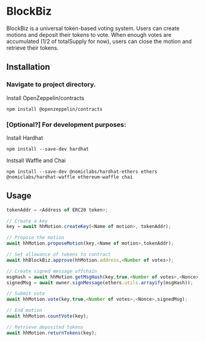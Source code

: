 # BlockBiz

BlockBiz is a universal token-based voting system. Users can create motions and deposit their tokens to vote. When enough votes are accumulated (1/2 of totalSupply for now), users can close the motion and retrieve their tokens.

## Installation

### Navigate to project directory.

Install OpenZeppelin/contracts

```
npm install @openzeppelin/contracts
```

### [Optional?] For development purposes:

Install Hardhat
```
npm install --save-dev hardhat
```
Instsall Waffle and Chai
```
npm install --save-dev @nomiclabs/hardhat-ethers ethers @nomiclabs/hardhat-waffle ethereum-waffle chai
```

## Usage

```javascript
tokenAddr = <Address of ERC20 token>;

// Create a key
key = await hhMotion.createKey(<Name of motion>, tokenAddr);

// Propose the motion
await hhMotion.proposeMotion(key,<Name of motion>,tokenAddr);

// Set allowance of tokens to contract
await hhBlockBiz.approve(hhMotion.address,<Number of votes>);

// Create signed message offchain
msgHash = await hhMotion.getMsgHash(key,true,<Number of votes>,<Nonce>);
signedMsg = await owner.signMessage(ethers.utils.arrayify(msgHash));

// Submit vote
await hhMotion.vote(key,true,<Number of votes>,<Nonce>,signedMsg);

// End motion
await hhMotion.countVote(key);

// Retrieve deposited tokens
await hhMotion.returnTokens(key);
```